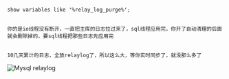 ```
show variables like '%relay_log_purge%';


你的是io线程没有断开，一直把主库的日志拉过来了，sql线程应用完，你开了自动清理的后面就会删除掉的，要sql线程把那些日志先应用完


10几天累计的日志，全放relaylog了，所以这么大，等你实时同步了，就没那么多了

```

  ![Mysql relaylog](https://github.com/Lancger/opslinux/blob/master/images/relaylog.png)

